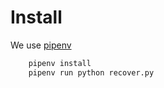 
Install
=======

We use [pipenv](https://docs.pipenv.org/)

```py
    pipenv install
    pipenv run python recover.py
```

